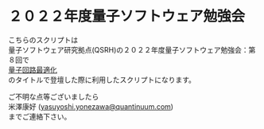 # ２０２２年度量子ソフトウェア勉強会
こちらのスクリプトは  
量子ソフトウェア研究拠点(QSRH)の２０２２年度量子ソフトウェア勉強会：第８回で  
[量子回路最適化](https://qsrh.jp/seminar/)  
のタイトルで登壇した際に利用したスクリプトになります。  

ご不明な点等ございましたら  
米澤康好 (yasuyoshi.yonezawa@quantinuum.com)  
までご連絡下さい。
